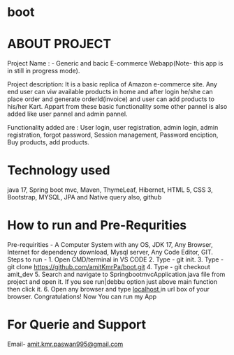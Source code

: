 # boot

# ABOUT PROJECT
Project Name : - Generic and bacic E-commerce Webapp(Note- this app is in still in progress mode).

Project description: It is a basic replica of Amazon e-commerce site. Any end user can viw available products in home and after login he/she can place order and generate orderId(invoice) and user can add products to his/her Kart. Appart from these basic functionality some other pannel is also added like user pannel and admin pannel.

Functionality added are : User login, user registration, admin login, admin registration, forgot password, Session management, Password enciption, Buy products, add products.

# Technology used
java 17,
Spring boot mvc,
Maven,
ThymeLeaf,
Hibernet,
HTML 5,
CSS 3,
Bootstrap,
MYSQL,
JPA and Native query also,
github

# How to run and Pre-Requrities
Pre-requirities - A Computer System with any OS, JDK 17, Any Browser, Internet for dependency download, Mysql server, Any Code Editor, GIT.
Steps to run - 1. Open CMD/terminal in VS CODE
               2. Type - git init.
               3. Type - git clone https://github.com/amitKmrPa/boot.git
               4. Type - git checkout amit_dev
               5. Search and navigate to SpringbootmvcApplication.java file from project and open it. If you see run|debbu option just above main function then                     click it. 
               6. Open any browser and type [localhost ](http://localhost:8080/) in url box of your browser.
              Congratulations! Now You can run my App
              
 # For Querie and Support
 Email- amit.kmr.paswan995@gmail.com
